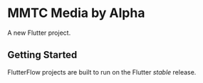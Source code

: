 # MMTC Media by Alpha

A new Flutter project.

## Getting Started

FlutterFlow projects are built to run on the Flutter _stable_ release.
